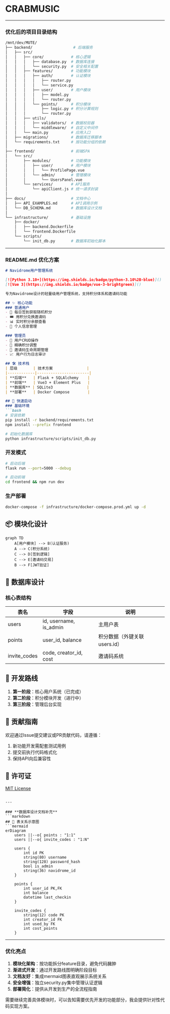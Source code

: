 # CRABMUSIC
---

### **优化后的项目目录结构**
```bash
/mnt/dev/MUTE/
├── backend/                  # 后端服务
│   ├── src/
│   │   ├── core/            # 核心逻辑
│   │   │   ├── database.py  # 数据库连接
│   │   │   └── security.py  # 安全相关配置
│   │   ├── features/        # 功能模块
│   │   │   ├── auth/        # 认证模块
│   │   │   │   ├── router.py
│   │   │   │   └── service.py
│   │   │   ├── user/        # 用户模块
│   │   │   │   ├── model.py
│   │   │   │   └── router.py
│   │   │   └── points/      # 积分模块
│   │   │       ├── logic.py # 积分计算规则
│   │   │       └── router.py
│   │   ├── utils/
│   │   │   ├── validators/  # 数据校验器
│   │   │   └── middleware/  # 自定义中间件
│   │   └── main.py          # 应用入口
│   ├── migrations/          # 数据库迁移脚本
│   └── requirements.txt     # 按功能分组的依赖
│
├── frontend/                # 前端SPA
│   └── src/
│       ├── modules/         # 功能模块
│       │   ├── user/        # 用户模块
│       │   │   └── ProfilePage.vue
│       │   └── admin/       # 管理模块
│       │       └── UsersPanel.vue
│       └── services/        # API服务
│           └── apiClient.js # 统一请求封装
│
├── docs/                    # 文档中心
│   ├── API_EXAMPLES.md      # API调用示例
│   └── DB_SCHEMA.md         # 数据库设计文档
│
└── infrastructure/          # 基础设施
    ├── docker/
    │   ├── backend.Dockerfile
    │   └── frontend.Dockerfile
    └── scripts/
        └── init_db.py       # 数据库初始化脚本
```

---

### **README.md 优化方案**
```markdown
# Navidrome用户管理系统

[![Python 3.10+](https://img.shields.io/badge/python-3.10%2B-blue)]()
[![Vue 3](https://img.shields.io/badge/vue-3-brightgreen)]()

专为Navidrome设计的轻量级用户管理系统，支持积分体系和邀请码功能

## ✨ 核心功能
### 普通用户
- 📌 每日签到获取随机积分
- 🎟️ 用积分兑换邀请码
- 📊 实时积分余额查看
- 👤 个人信息管理

### 管理员
- 👥 用户CRUD操作
- 🎯 精确积分调整
- 🔑 邀请码生命周期管理
- 📈 用户行为日志审计

## 🛠️ 技术栈
| 层级       | 技术方案               |
|------------|-----------------------|
| **后端**   | Flask + SQLAlchemy    |
| **前端**   | Vue3 + Element Plus   |
| **数据库** | SQLite3               |
| **部署**   | Docker Compose        |

## 🚀 快速启动
### 基础环境
```bash
# 安装依赖
pip install -r backend/requirements.txt
npm install --prefix frontend

# 初始化数据库
python infrastructure/scripts/init_db.py
```

### 开发模式
```bash
# 启动后端
flask run --port=5000 --debug

# 启动前端
cd frontend && npm run dev
```

### 生产部署
```bash
docker-compose -f infrastructure/docker-compose.prod.yml up -d
```

## 📦 模块化设计
```mermaid
graph TD
    A[用户模块] --> B(认证服务)
    A --> C(积分系统)
    C --> D[签到逻辑]
    C --> E[邀请码交易]
    B --> F[JWT验证]
```

## 📄 数据库设计
### 核心表结构
| 表名          | 字段                     | 说明                         |
|---------------|-------------------------|-----------------------------|
| users         | id, username, is_admin  | 主用户表                    |
| points        | user_id, balance        | 积分数据（外键关联users.id） |
| invite_codes  | code, creator_id, cost  | 邀请码系统                  |

## 📌 开发路线
1. **第一阶段**：核心用户系统（已完成）
2. **第二阶段**：积分模块开发（进行中）
3. **第三阶段**：管理后台实现

## 🤝 贡献指南
欢迎通过Issue提交建议或PR贡献代码，请遵循：
1. 新功能开发需配套测试用例
2. 提交前执行代码格式化
3. 保持API向后兼容性

## 📜 许可证
[MIT License](LICENSE)
```

---

### **数据库设计文档补充**
```markdown
## 🔗 表关系示意图
```mermaid
erDiagram
    users ||--o{ points : "1:1"
    users ||--o{ invite_codes : "1:N"
    
    users {
        int id PK
        string(80) username
        string(128) password_hash
        bool is_admin
        string(36) navidrome_id
    }
    
    points {
        int user_id PK,FK
        int balance
        datetime last_checkin
    }
    
    invite_codes {
        string(12) code PK
        int creator_id FK
        int used_by FK
        int cost_points
    }
```

---

### **优化亮点**
1. **模块化架构**：按功能拆分feature目录，避免代码臃肿
2. **渐进式开发**：通过开发路线图明确阶段目标
3. **文档友好**：集成mermaid图表直观展示系统关系
4. **安全增强**：独立security.py集中管理认证逻辑
5. **部署简化**：提供从开发到生产的全流程指南

需要继续完善具体模块时，可以告知需要优先开发的功能部分，我会提供针对性代码实现方案。
